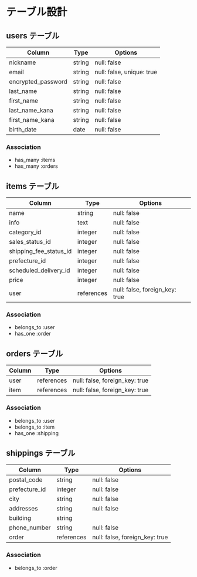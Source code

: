 # テーブル設計

## users テーブル

|Column            |Type  |Options                  |
|------------------|------|-------------------------|
|nickname          |string|null: false              |
|email             |string|null: false, unique: true|
|encrypted_password|string|null: false              |
|last_name         |string|null: false              |
|first_name        |string|null: false              |
|last_name_kana    |string|null: false              |
|first_name_kana   |string|null: false              |
|birth_date        |date  |null: false              |

### Association

- has_many :items
- has_many :orders

## items テーブル
|Column                |Type      |Options                       |
|----------------------|----------|------------------------------|
|name                  |string    |null: false                   |
|info                  |text      |null: false                   |
|category_id           |integer   |null: false                   |
|sales_status_id       |integer   |null: false                   |
|shipping_fee_status_id|integer   |null: false                   |
|prefecture_id         |integer   |null: false                   |
|scheduled_delivery_id |integer   |null: false                   |
|price                 |integer   |null: false                   |
|user                  |references|null: false, foreign_key: true|

### Association

- belongs_to :user
- has_one :order

## orders テーブル
|Column|Type    |Options             |
|----|----------|--------------------|
|user|references|null: false, foreign_key: true|
|item|references|null: false, foreign_key: true|

### Association

- belongs_to :user
- belongs_to :item
- has_one :shipping

## shippings テーブル

|Column       |Type      |Options    |
|-------------|----------|-----------|
|postal_code  |string    |null: false|
|prefecture_id|integer   |null: false|
|city         |string    |null: false|
|addresses    |string    |null: false|
|building     |string    |           |
|phone_number |string    |null: false|
|order        |references|null: false, foreign_key: true|

### Association

- belongs_to :order
